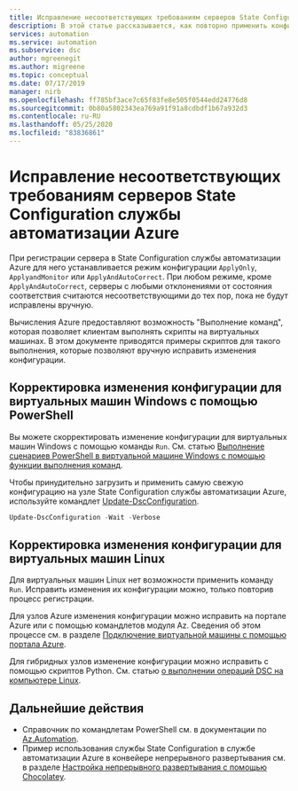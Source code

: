 ```yaml
---
title: Исправление несоответствующих требованиям серверов State Configuration службы автоматизации Azure
description: В этой статье рассказывается, как повторно применить конфигурации по запросу к серверам, на которых изменилось состояние конфигурации.
services: automation
ms.service: automation
ms.subservice: dsc
author: mgreenegit
ms.author: migreene
ms.topic: conceptual
ms.date: 07/17/2019
manager: nirb
ms.openlocfilehash: ff785bf3ace7c65f83fe8e505f0544edd24776d8
ms.sourcegitcommit: 0b80a5802343ea769a91f91a8cdbdf1b67a932d3
ms.contentlocale: ru-RU
ms.lasthandoff: 05/25/2020
ms.locfileid: "83836861"
---
```

# <a name="remediate-noncompliant-azure-automation-state-configuration-servers"></a>Исправление несоответствующих требованиям серверов State Configuration службы автоматизации Azure

При регистрации сервера в State Configuration службы автоматизации Azure для него устанавливается режим конфигурации `ApplyOnly`, `ApplyandMonitor` или `ApplyAndAutoCorrect`. При любом режиме, кроме `ApplyAndAutoCorrect`, серверы с любыми отклонениями от состояния соответствия считаются несоответствующими до тех пор, пока не будут исправлены вручную.

Вычисления Azure предоставляют возможность "Выполнение команд", которая позволяет клиентам выполнять скрипты на виртуальных машинах.
В этом документе приводятся примеры скриптов для такого выполнения, которые позволяют вручную исправить изменения конфигурации.

## <a name="correct-drift-of-windows-virtual-machines-using-powershell"></a>Корректировка изменения конфигурации для виртуальных машин Windows с помощью PowerShell

Вы можете скорректировать изменение конфигурации для виртуальных машин Windows с помощью команды `Run`. См. статью [Выполнение сценариев PowerShell в виртуальной машине Windows с помощью функции выполнения команд](/azure/virtual-machines/windows/run-command).

Чтобы принудительно загрузить и применить самую свежую конфигурацию на узле State Configuration службы автоматизации Azure, используйте командлет [Update-DscConfiguration](/powershell/module/psdesiredstateconfiguration/update-dscconfiguration).

```powershell
Update-DscConfiguration -Wait -Verbose
```

## <a name="correct-drift-of-linux-virtual-machines"></a>Корректировка изменения конфигурации для виртуальных машин Linux

Для виртуальных машин Linux нет возможности применить команду `Run`. Исправить изменения их конфигурации можно, только повторив процесс регистрации. 

Для узлов Azure изменения конфигурации можно исправить на портале Azure или с помощью командлетов модуля Az. Сведения об этом процессе см. в разделе [Подключение виртуальной машины с помощью портала Azure](automation-dsc-onboarding.md#enable-a-vm-using-azure-portal).

Для гибридных узлов изменение конфигурации можно исправить с помощью скриптов Python. См. статью [о выполнении операций DSC на компьютере Linux](https://github.com/Microsoft/PowerShell-DSC-for-Linux#performing-dsc-operations-from-the-linux-computer).

## <a name="next-steps"></a>Дальнейшие действия

- Справочник по командлетам PowerShell см. в документации по [Az.Automation](https://docs.microsoft.com/powershell/module/az.automation/?view=azps-3.7.0#automation).
- Пример использования службы State Configuration в службе автоматизации Azure в конвейере непрерывного развертывания см. в разделе [Настройка непрерывного развертывания с помощью Chocolatey](automation-dsc-cd-chocolatey.md).